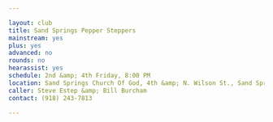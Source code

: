 ```yaml
---

layout: club
title: Sand Springs Pepper Steppers
mainstream: yes
plus: yes
advanced: no
rounds: no
hearassist: yes
schedule: 2nd &amp; 4th Friday, 8:00 PM
location: Sand Springs Church Of God, 4th &amp; N. Wilson St., Sand Springs, OK
caller: Steve Estep &amp; Bill Burcham
contact: (918) 243-7813

---
```


